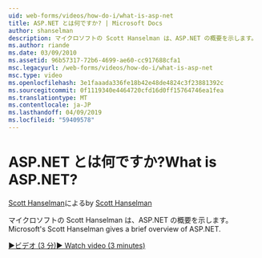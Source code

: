 ```yaml
---
uid: web-forms/videos/how-do-i/what-is-asp-net
title: ASP.NET とは何ですか? | Microsoft Docs
author: shanselman
description: マイクロソフトの Scott Hanselman は、ASP.NET の概要を示します。
ms.author: riande
ms.date: 03/09/2010
ms.assetid: 96b57317-72b6-4699-ae60-cc917688cfa1
msc.legacyurl: /web-forms/videos/how-do-i/what-is-asp-net
msc.type: video
ms.openlocfilehash: 3e1faaada336fe18b42e48de4824c3f23881392c
ms.sourcegitcommit: 0f1119340e4464720cfd16d0ff15764746ea1fea
ms.translationtype: MT
ms.contentlocale: ja-JP
ms.lasthandoff: 04/09/2019
ms.locfileid: "59409578"
---
```

# <a name="what-is-aspnet"></a><span data-ttu-id="6f255-104">ASP.NET とは何ですか?</span><span class="sxs-lookup"><span data-stu-id="6f255-104">What is ASP.NET?</span></span>

<span data-ttu-id="6f255-105">[Scott Hanselman](https://github.com/shanselman)による</span><span class="sxs-lookup"><span data-stu-id="6f255-105">by [Scott Hanselman](https://github.com/shanselman)</span></span>

<span data-ttu-id="6f255-106">マイクロソフトの Scott Hanselman は、ASP.NET の概要を示します。</span><span class="sxs-lookup"><span data-stu-id="6f255-106">Microsoft's Scott Hanselman gives a brief overview of ASP.NET.</span></span>

[<span data-ttu-id="6f255-107">&#9654;ビデオ (3 分)</span><span class="sxs-lookup"><span data-stu-id="6f255-107">&#9654; Watch video (3 minutes)</span></span>](https://channel9.msdn.com/Blogs/ASP-NET-Site-Videos/what-is-asp-net)
